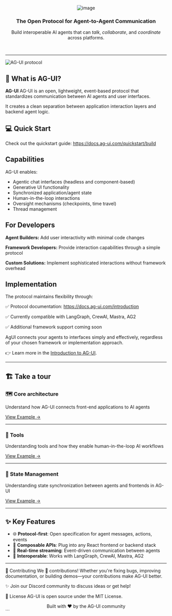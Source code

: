 <div align="center">
  
  ![image](https://github.com/user-attachments/assets/109c5da7-49fa-49c3-ab3c-31901d5dc1db)

  <h3>
    The Open Protocol for Agent-to-Agent Communication
  </h3>
  <p>
    Build interoperable AI agents that can <em>talk</em>, <em>collaborate</em>, and <em>coordinate</em> across platforms.
  </p>
</div>

<br/>

---

![AG-UI protocol](https://github.com/user-attachments/assets/eef1fabe-b3f3-422a-99fe-05aecc083587)


## 🚀 What is AG-UI?

**AG-UI** AG-UI is an open, lightweight, event-based protocol that standardizes communication between AI agents and user interfaces. 

It creates a clean separation between application interaction layers and backend agent logic.

## 💻 Quick Start

Check out the quickstart guide: https://docs.ag-ui.com/quickstart/build

## Capabilities

AG-UI enables:

- Agentic chat interfaces (headless and component-based)
- Generative UI functionality
- Synchronized application/agent state
- Human-in-the-loop interactions
- Oversight mechanisms (checkpoints, time travel)
- Thread management

## For Developers

**Agent Builders:** Add user interactivity with minimal code changes

**Framework Developers:** Provide interaction capabilities through a simple protocol

**Custom Solutions:** Implement sophisticated interactions without framework overhead

## Implementation

The protocol maintains flexibility through:

✅ Protocol documentation: https://docs.ag-ui.com/introduction

✅ Currently compatible with LangGraph, CrewAI, Mastra, AG2

✅ Additional framework support coming soon

AgUI connects your agents to interfaces simply and effectively, regardless of your chosen framework or implementation approach.  

👉 Learn more in the [Introduction to AG-UI](https://docs.ag-ui.com/introduction).

---

## 🏗️ Take a tour

### 🗺️ Core architecture
Understand how AG-UI connects front-end applications to AI agents

[View Example →](https://docs.ag-ui.com/concepts/agents)

---

### 🔧 Tools
Understanding tools and how they enable human-in-the-loop AI workflows

[View Example →](https://docs.ag-ui.com/examples/ui-orchestration)

---

### 🔗 State Management
Understanding state synchronization between agents and frontends in AG-UI

[View Example →](https://docs.ag-ui.com/examples/cross-platform)

---

## ✨ Key Features

- 🌐 **Protocol-first**: Open specification for agent messages, actions, events
- 🧩 **Composable APIs**: Plug into any React frontend or backend stack
- 📡 **Real-time streaming**: Event-driven communication between agents
- 🔄 **Interoperable**: Works with LangGraph, CrewAI, Mastra, AG2

---


📝 Contributing
We 💜 contributions! Whether you're fixing bugs, improving documentation, or building demos—your contributions make AG-UI better.


✨ Join our Discord community to discuss ideas or get help!

📄 License
AG-UI is open source under the MIT License.

<div align="center"> Built with ❤️ by the AG-UI community </div> ```
